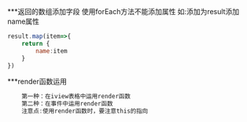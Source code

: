 ***返回的数组添加字段 使用forEach方法不能添加属性
    如:添加为result添加name属性
```js
result.map(item=>{
    return {
        name:item
    }
})
```

***render函数运用
```js
    第一种：在iview表格中运用render函数
    第二种：在事件中运用render函数
    注意点:使用render函数时，要注意this的指向
```

